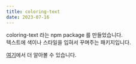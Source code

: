 ```yaml
---
title: coloring-text
date: 2023-07-16
---
```


coloring-text 라는 npm package 를 만들었습니다.  
텍스트에 색이나 스타일을 입혀서 꾸며주는 패키지입니다.

[여기](https://coloring-text.netlify.app)에서 더 알아볼 수 있습니다.
